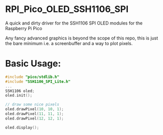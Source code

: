 # RPI_Pico_OLED_SSH1106_SPI
A quick and dirty driver for the SSH1106 SPI OLED modules for the Raspberry Pi Pico

Any fancy advanced graphics is beyond the scope of this repo, this is just the bare minimum i.e. a screenbuffer and a way to plot pixels.

# Basic Usage:

```C++
#include "pico/stdlib.h"
#include "SSH1106_SPI_Lite.h"
...
SSH1106 oled;
oled.init();

// draw some nice pixels
oled.drawPixel(10, 10, 1);
oled.drawPixel(11, 11, 1);
oled.drawPixel(12, 12, 1);

oled.display();
```
